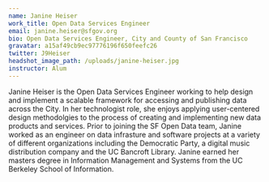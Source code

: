 ```yaml
---
name: Janine Heiser
work_title: Open Data Services Engineer
email: janine.heiser@sfgov.org
bio: Open Data Services Engineer, City and County of San Francisco
gravatar: a15af49cb9ec97776196f650feefc26
twitter: J9Heiser
headshot_image_path: /uploads/janine-heiser.jpg
instructor: Alum
---
```


Janine Heiser is the Open Data Services Engineer working to help design and implement a scalable framework for accessing and publishing data across the City. In her technologist role, she enjoys applying user-centered design methodolgies to the process of creating and implementing new data products and services. Prior to joining the SF Open Data team, Janine worked as an engineer on data infrasture and software projects at a variety of different organizations including the Democratic Party, a digital music distribution company and the UC Bancroft Library. Janine earned her masters degree in Information Management and Systems from the UC Berkeley School of Information.
